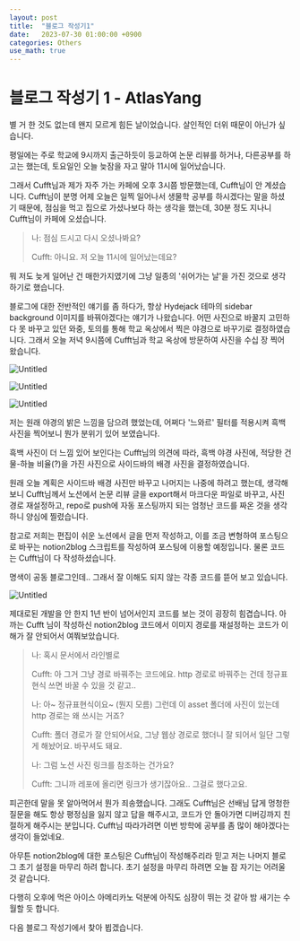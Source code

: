 ```yaml
---
layout: post
title:  "블로그 작성기1"
date:   2023-07-30 01:00:00 +0900
categories: Others
use_math: true
---
```


# 블로그 작성기 1 - AtlasYang

별 거 한 것도 없는데 왠지 모르게 힘든 날이었습니다. 살인적인 더위 때문이 아닌가 싶습니다.

평일에는 주로 학교에 9시까지 출근하듯이 등교하여 논문 리뷰를 하거나, 다른공부를 하고는 했는데, 토요일인 오늘 늦잠을 자고 말아 11시에 일어났습니다.

그래서 Cufft님과 제가 자주 가는 카페에 오후 3시쯤 방문했는데, Cufft님이 안 계셨습니다. Cufft님이 분명 어제 오늘은 일찍 일어나서 생물학 공부를 하시겠다는 말을 하셨기 때문에, 점심을 먹고 집으로 가셨나보다 하는 생각을 했는데, 30분 정도 지나니 Cufft님이 카페에 오셨습니다.

>   나: 점심 드시고 다시 오셨나봐요?
>
>   Cufft: 아니요. 저 오늘 11시에 일어났는데요?

뭐 저도 늦게 일어난 건 매한가지였기에 그냥 일종의 '쉬어가는 날'을 가진 것으로 생각하기로 했습니다.

블로그에 대한 전반적인 얘기를 좀 하다가, 항상 Hydejack 테마의 sidebar background 이미지를 바꿔야겠다는 얘기가 나왔습니다. 어떤 사진으로 바꿀지 고민하다 못 바꾸고 있던 와중, 토의를 통해 학교 옥상에서 찍은 야경으로 바꾸기로 결정하였습니다. 그래서 오늘 저녁 9시쯤에 Cufft님과 학교 옥상에 방문하여 사진을 수십 장 찍어왔습니다.

![Untitled](https://agency301.github.io/assets/img/Record1/image2.jpg)

![Untitled](https://agency301.github.io/assets/img/Record1/image3.jpg)

![Untitled](https://agency301.github.io/assets/img/Record1/image4.jpg)

저는 원래 야경의 밝은 느낌을 담으려 했었는데, 어쩌다 '느와르' 필터를 적용시켜 흑백 사진을 찍어보니 뭔가 분위기 있어 보였습니다.

흑백 사진이 더 느낌 있어 보인다는 Cufft님의 의견에 따라, 흑백 야경 사진에, 적당한 건물-하늘 비율(?)을 가진 사진으로 사이드바의 배경 사진을 결정하였습니다.

원래 오늘 계획은 사이드바 배경 사진만 바꾸고 나머지는 나중에 하려고 했는데, 생각해보니 Cufft님께서 노션에서 논문 리뷰 글을 export해서 마크다운 파일로 바꾸고, 사진 경로 재설정하고, repo로 push에 자동 포스팅까지 되는 엄청난 코드를 짜온 것을 생각하니 양심에 찔렸습니다. 

참고로 저희는 편집이 쉬운 노션에서 글을 먼저 작성하고, 이를 조금 변형하여 포스팅으로 바꾸는 notion2blog 스크립트를 작성하여 포스팅에 이용할 예정입니다. 물론 코드는 Cufft님이 다 작성하셨습니다.

명색이 공동 블로그인데.. 그래서 잘 이해도 되지 않는 각종 코드를 뜯어 보고 있습니다.

![Untitled](https://agency301.github.io/assets/img/Record1/image1.jpg)

제대로된 개발을 안 한지 1년 반이 넘어서인지 코드를 보는 것이 굉장히 힘겹습니다.
아까는 Cufft 님이 작성하신 notion2blog 코드에서 이미지 경로를 재설정하는 코드가 이해가 잘 안되어서 여쭤보았습니다.

>   나: 혹시 문서에서 라인별로 
>
>   Cufft: 아 그거 그냥 경로 바꿔주는 코드에요. http 경로로 바꿔주는 건데 정규표현식 쓰면 바꿀 수 있을 것 같고..
>
>   나: 아~ 정규표현식이요~ (뭔지 모름) 그런데 이 asset 폴더에 사진이 있는데 http 경로는 왜 쓰시는 거죠?
>   
>   Cufft: 폴더 경로가 잘 안되어서요, 그냥 웹상 경로로 했더니 잘 되어서 일단 그렇게 해놨어요. 바꾸셔도 돼요.
>
>   나: 그럼 노션 사진 링크를 참조하는 건가요?
>
>   Cufft: 그니까 레포에 올리면 링크가 생기잖아요.. 그걸로 했다고요.

피곤한데 말을 못 알아먹어서 뭔가 죄송했습니다. 그래도 Cufft님은 선배님 답게 멍청한 질문을 해도 항상 평정심을 잃지 않고 답을 해주시고, 코드가 안 돌아가면 디버깅까지 친절하게 해주시는 분입니다. Cufft님 따라가려면 이번 방학에 공부를 좀 많이 해야겠다는 생각이 들었네요.

아무튼 notion2blog에 대한 포스팅은 Cufft님이 작성해주리라 믿고 저는 나머지 블로그 초기 설정을 마무리 하려 합니다. 초기 설정을 마무리 하려면 오늘 잠 자기는 어려울 것 같습니다. 

다행히 오후에 먹은 아이스 아메리카노 덕분에 아직도 심장이 뛰는 것 같아 밤 새기는 수월할 듯 합니다.

다음 블로그 작성기에서 찾아 뵙겠습니다.

